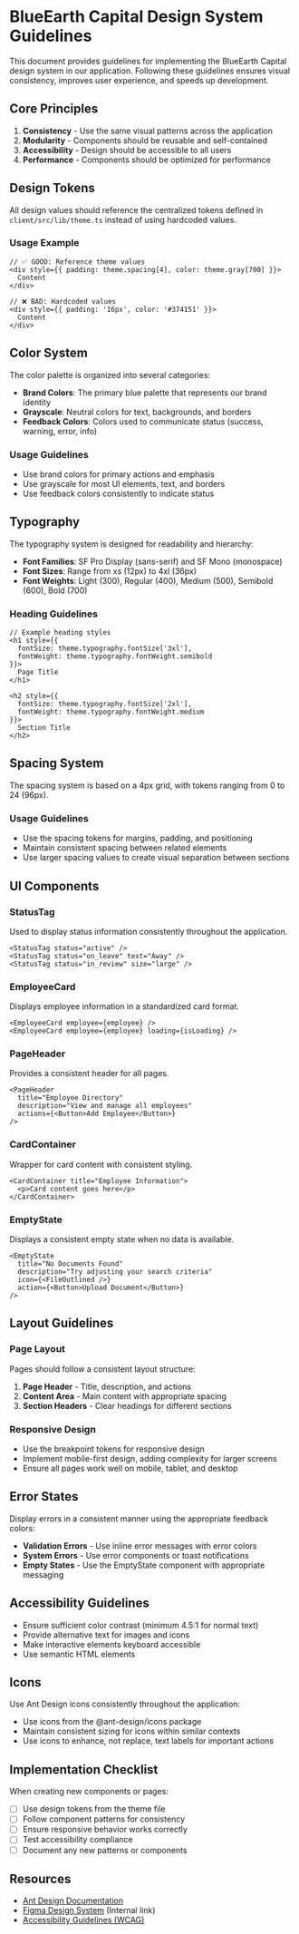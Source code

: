# BlueEarth Capital Design System Guidelines

This document provides guidelines for implementing the BlueEarth Capital design system in our application. Following these guidelines ensures visual consistency, improves user experience, and speeds up development.

## Core Principles

1. **Consistency** - Use the same visual patterns across the application
2. **Modularity** - Components should be reusable and self-contained
3. **Accessibility** - Design should be accessible to all users
4. **Performance** - Components should be optimized for performance

## Design Tokens

All design values should reference the centralized tokens defined in `client/src/lib/theme.ts` instead of using hardcoded values.

### Usage Example

```tsx
// ✅ GOOD: Reference theme values
<div style={{ padding: theme.spacing[4], color: theme.gray[700] }}>
  Content
</div>

// ❌ BAD: Hardcoded values
<div style={{ padding: '16px', color: '#374151' }}>
  Content
</div>
```

## Color System

The color palette is organized into several categories:

- **Brand Colors**: The primary blue palette that represents our brand identity
- **Grayscale**: Neutral colors for text, backgrounds, and borders
- **Feedback Colors**: Colors used to communicate status (success, warning, error, info)

### Usage Guidelines

- Use brand colors for primary actions and emphasis
- Use grayscale for most UI elements, text, and borders
- Use feedback colors consistently to indicate status

## Typography

The typography system is designed for readability and hierarchy:

- **Font Families**: SF Pro Display (sans-serif) and SF Mono (monospace)
- **Font Sizes**: Range from xs (12px) to 4xl (36px)
- **Font Weights**: Light (300), Regular (400), Medium (500), Semibold (600), Bold (700)

### Heading Guidelines

```tsx
// Example heading styles
<h1 style={{ 
  fontSize: theme.typography.fontSize['3xl'],
  fontWeight: theme.typography.fontWeight.semibold 
}}>
  Page Title
</h1>

<h2 style={{ 
  fontSize: theme.typography.fontSize['2xl'],
  fontWeight: theme.typography.fontWeight.medium
}}>
  Section Title
</h2>
```

## Spacing System

The spacing system is based on a 4px grid, with tokens ranging from 0 to 24 (96px).

### Usage Guidelines

- Use the spacing tokens for margins, padding, and positioning
- Maintain consistent spacing between related elements
- Use larger spacing values to create visual separation between sections

## UI Components

### StatusTag

Used to display status information consistently throughout the application.

```tsx
<StatusTag status="active" />
<StatusTag status="on_leave" text="Away" />
<StatusTag status="in_review" size="large" />
```

### EmployeeCard

Displays employee information in a standardized card format.

```tsx
<EmployeeCard employee={employee} />
<EmployeeCard employee={employee} loading={isLoading} />
```

### PageHeader

Provides a consistent header for all pages.

```tsx
<PageHeader 
  title="Employee Directory" 
  description="View and manage all employees" 
  actions={<Button>Add Employee</Button>}
/>
```

### CardContainer

Wrapper for card content with consistent styling.

```tsx
<CardContainer title="Employee Information">
  <p>Card content goes here</p>
</CardContainer>
```

### EmptyState

Displays a consistent empty state when no data is available.

```tsx
<EmptyState 
  title="No Documents Found" 
  description="Try adjusting your search criteria" 
  icon={<FileOutlined />}
  action={<Button>Upload Document</Button>}
/>
```

## Layout Guidelines

### Page Layout

Pages should follow a consistent layout structure:

1. **Page Header** - Title, description, and actions
2. **Content Area** - Main content with appropriate spacing
3. **Section Headers** - Clear headings for different sections

### Responsive Design

- Use the breakpoint tokens for responsive design
- Implement mobile-first design, adding complexity for larger screens
- Ensure all pages work well on mobile, tablet, and desktop

## Error States

Display errors in a consistent manner using the appropriate feedback colors:

- **Validation Errors** - Use inline error messages with error colors
- **System Errors** - Use error components or toast notifications
- **Empty States** - Use the EmptyState component with appropriate messaging

## Accessibility Guidelines

- Ensure sufficient color contrast (minimum 4.5:1 for normal text)
- Provide alternative text for images and icons
- Make interactive elements keyboard accessible
- Use semantic HTML elements

## Icons

Use Ant Design icons consistently throughout the application:

- Use icons from the @ant-design/icons package
- Maintain consistent sizing for icons within similar contexts
- Use icons to enhance, not replace, text labels for important actions

## Implementation Checklist

When creating new components or pages:

- [ ] Use design tokens from the theme file
- [ ] Follow component patterns for consistency
- [ ] Ensure responsive behavior works correctly
- [ ] Test accessibility compliance
- [ ] Document any new patterns or components

## Resources

- [Ant Design Documentation](https://ant.design/components/overview/)
- [Figma Design System](https://www.figma.com) (Internal link)
- [Accessibility Guidelines (WCAG)](https://www.w3.org/WAI/standards-guidelines/wcag/)